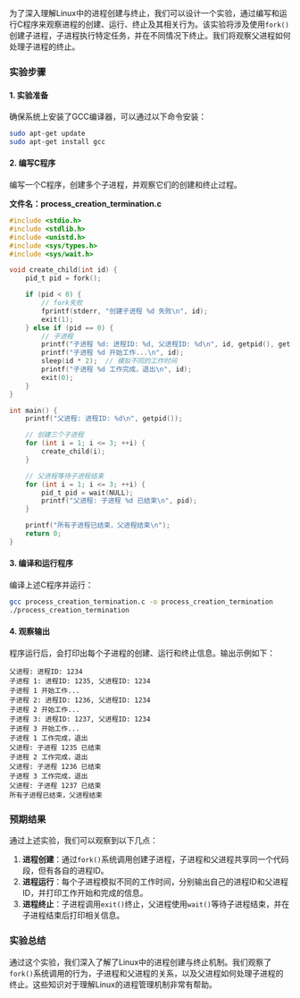 为了深入理解Linux中的进程创建与终止，我们可以设计一个实验，通过编写和运行C程序来观察进程的创建、运行、终止及其相关行为。该实验将涉及使用`fork()`创建子进程，子进程执行特定任务，并在不同情况下终止。我们将观察父进程如何处理子进程的终止。

### 实验步骤

#### 1. 实验准备
确保系统上安装了GCC编译器，可以通过以下命令安装：
```bash
sudo apt-get update
sudo apt-get install gcc
```

#### 2. 编写C程序
编写一个C程序，创建多个子进程，并观察它们的创建和终止过程。

**文件名：process_creation_termination.c**

```c
#include <stdio.h>
#include <stdlib.h>
#include <unistd.h>
#include <sys/types.h>
#include <sys/wait.h>

void create_child(int id) {
    pid_t pid = fork();

    if (pid < 0) {
        // fork失败
        fprintf(stderr, "创建子进程 %d 失败\n", id);
        exit(1);
    } else if (pid == 0) {
        // 子进程
        printf("子进程 %d: 进程ID: %d, 父进程ID: %d\n", id, getpid(), getppid());
        printf("子进程 %d 开始工作...\n", id);
        sleep(id * 2);  // 模拟不同的工作时间
        printf("子进程 %d 工作完成，退出\n", id);
        exit(0);
    }
}

int main() {
    printf("父进程: 进程ID: %d\n", getpid());

    // 创建三个子进程
    for (int i = 1; i <= 3; ++i) {
        create_child(i);
    }

    // 父进程等待子进程结束
    for (int i = 1; i <= 3; ++i) {
        pid_t pid = wait(NULL);
        printf("父进程: 子进程 %d 已结束\n", pid);
    }

    printf("所有子进程已结束，父进程结束\n");
    return 0;
}
```

#### 3. 编译和运行程序
编译上述C程序并运行：
```bash
gcc process_creation_termination.c -o process_creation_termination
./process_creation_termination
```

#### 4. 观察输出
程序运行后，会打印出每个子进程的创建、运行和终止信息。输出示例如下：

```
父进程: 进程ID: 1234
子进程 1: 进程ID: 1235, 父进程ID: 1234
子进程 1 开始工作...
子进程 2: 进程ID: 1236, 父进程ID: 1234
子进程 2 开始工作...
子进程 3: 进程ID: 1237, 父进程ID: 1234
子进程 3 开始工作...
子进程 1 工作完成，退出
父进程: 子进程 1235 已结束
子进程 2 工作完成，退出
父进程: 子进程 1236 已结束
子进程 3 工作完成，退出
父进程: 子进程 1237 已结束
所有子进程已结束，父进程结束
```

### 预期结果

通过上述实验，我们可以观察到以下几点：
1. **进程创建**：通过`fork()`系统调用创建子进程，子进程和父进程共享同一个代码段，但有各自的进程ID。
2. **进程运行**：每个子进程模拟不同的工作时间，分别输出自己的进程ID和父进程ID，并打印工作开始和完成的信息。
3. **进程终止**：子进程调用`exit()`终止，父进程使用`wait()`等待子进程结束，并在子进程结束后打印相关信息。

### 实验总结

通过这个实验，我们深入了解了Linux中的进程创建与终止机制。我们观察了`fork()`系统调用的行为，子进程和父进程的关系，以及父进程如何处理子进程的终止。这些知识对于理解Linux的进程管理机制非常有帮助。
